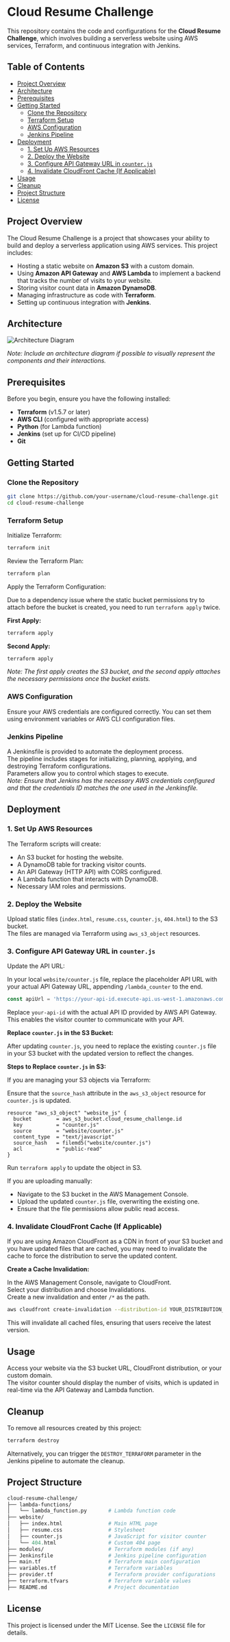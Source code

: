 # **Cloud Resume Challenge**

This repository contains the code and configurations for the **Cloud Resume Challenge**, which involves building a serverless website using AWS services, Terraform, and continuous integration with Jenkins.

## **Table of Contents**

- [Project Overview](#project-overview)
- [Architecture](#architecture)
- [Prerequisites](#prerequisites)
- [Getting Started](#getting-started)
  - [Clone the Repository](#clone-the-repository)
  - [Terraform Setup](#terraform-setup)
  - [AWS Configuration](#aws-configuration)
  - [Jenkins Pipeline](#jenkins-pipeline)
- [Deployment](#deployment)
  - [1. Set Up AWS Resources](#1-set-up-aws-resources)
  - [2. Deploy the Website](#2-deploy-the-website)
  - [3. Configure API Gateway URL in `counter.js`](#3-configure-api-gateway-url-in-counterjs)
  - [4. Invalidate CloudFront Cache (If Applicable)](#4-invalidate-cloudfront-cache-if-applicable)
- [Usage](#usage)
- [Cleanup](#cleanup)
- [Project Structure](#project-structure)
- [License](#license)

## **Project Overview**

The Cloud Resume Challenge is a project that showcases your ability to build and deploy a serverless application using AWS services. This project includes:

- Hosting a static website on **Amazon S3** with a custom domain.
- Using **Amazon API Gateway** and **AWS Lambda** to implement a backend that tracks the number of visits to your website.
- Storing visitor count data in **Amazon DynamoDB**.
- Managing infrastructure as code with **Terraform**.
- Setting up continuous integration with **Jenkins**.

## **Architecture**

![Architecture Diagram](images/architecture-diagram.png)

*Note: Include an architecture diagram if possible to visually represent the components and their interactions.*

## **Prerequisites**

Before you begin, ensure you have the following installed:

- **Terraform** (v1.5.7 or later)
- **AWS CLI** (configured with appropriate access)
- **Python** (for Lambda function)
- **Jenkins** (set up for CI/CD pipeline)
- **Git**

## **Getting Started**

### **Clone the Repository**

```bash
git clone https://github.com/your-username/cloud-resume-challenge.git
cd cloud-resume-challenge
```

### **Terraform Setup**

Initialize Terraform:

```bash
terraform init
```

Review the Terraform Plan:

```bash
terraform plan
```

Apply the Terraform Configuration:

Due to a dependency issue where the static bucket permissions try to attach before the bucket is created, you need to run `terraform apply` twice.

**First Apply:**

```bash
terraform apply
```

**Second Apply:**

```bash
terraform apply
```

*Note: The first apply creates the S3 bucket, and the second apply attaches the necessary permissions once the bucket exists.*

### **AWS Configuration**

Ensure your AWS credentials are configured correctly. You can set them using environment variables or AWS CLI configuration files.

### **Jenkins Pipeline**

A Jenkinsfile is provided to automate the deployment process.  
The pipeline includes stages for initializing, planning, applying, and destroying Terraform configurations.  
Parameters allow you to control which stages to execute.  
*Note: Ensure that Jenkins has the necessary AWS credentials configured and that the credentials ID matches the one used in the Jenkinsfile.*

## **Deployment**

### 1. Set Up AWS Resources

The Terraform scripts will create:

- An S3 bucket for hosting the website.
- A DynamoDB table for tracking visitor counts.
- An API Gateway (HTTP API) with CORS configured.
- A Lambda function that interacts with DynamoDB.
- Necessary IAM roles and permissions.

### 2. Deploy the Website

Upload static files (`index.html`, `resume.css`, `counter.js`, `404.html`) to the S3 bucket.  
The files are managed via Terraform using `aws_s3_object` resources.

### 3. Configure API Gateway URL in `counter.js`

Update the API URL:

In your local `website/counter.js` file, replace the placeholder API URL with your actual API Gateway URL, appending `/lambda_counter` to the end.

```javascript
const apiUrl = 'https://your-api-id.execute-api.us-west-1.amazonaws.com/lambda_counter';
```

Replace `your-api-id` with the actual API ID provided by AWS API Gateway.  
This enables the visitor counter to communicate with your API.

**Replace `counter.js` in the S3 Bucket:**

After updating `counter.js`, you need to replace the existing `counter.js` file in your S3 bucket with the updated version to reflect the changes.

**Steps to Replace `counter.js` in S3:**

If you are managing your S3 objects via Terraform:

Ensure that the `source_hash` attribute in the `aws_s3_object` resource for `counter.js` is updated.

```hcl
resource "aws_s3_object" "website_js" {
  bucket        = aws_s3_bucket.cloud_resume_challenge.id
  key           = "counter.js"
  source        = "website/counter.js"
  content_type  = "text/javascript"
  source_hash   = filemd5("website/counter.js")
  acl           = "public-read"
}
```

Run `terraform apply` to update the object in S3.

If you are uploading manually:

- Navigate to the S3 bucket in the AWS Management Console.
- Upload the updated `counter.js` file, overwriting the existing one.
- Ensure that the file permissions allow public read access.

### 4. Invalidate CloudFront Cache (If Applicable)

If you are using Amazon CloudFront as a CDN in front of your S3 bucket and you have updated files that are cached, you may need to invalidate the cache to force the distribution to serve the updated content.

**Create a Cache Invalidation:**

In the AWS Management Console, navigate to CloudFront.  
Select your distribution and choose Invalidations.  
Create a new invalidation and enter `/*` as the path.

```bash
aws cloudfront create-invalidation --distribution-id YOUR_DISTRIBUTION_ID --paths "/*"
```

This will invalidate all cached files, ensuring that users receive the latest version.

## **Usage**

Access your website via the S3 bucket URL, CloudFront distribution, or your custom domain.  
The visitor counter should display the number of visits, which is updated in real-time via the API Gateway and Lambda function.

## **Cleanup**

To remove all resources created by this project:

```bash
terraform destroy
```

Alternatively, you can trigger the `DESTROY_TERRAFORM` parameter in the Jenkins pipeline to automate the cleanup.

## **Project Structure**

```graphql
cloud-resume-challenge/
├── lambda-functions/
│   └── lambda_function.py       # Lambda function code
├── website/
│   ├── index.html               # Main HTML page
│   ├── resume.css               # Stylesheet
│   ├── counter.js               # JavaScript for visitor counter
│   └── 404.html                 # Custom 404 page
├── modules/                     # Terraform modules (if any)
├── Jenkinsfile                  # Jenkins pipeline configuration
├── main.tf                      # Terraform main configuration
├── variables.tf                 # Terraform variables
├── provider.tf                  # Terraform provider configurations
├── terraform.tfvars             # Terraform variable values
├── README.md                    # Project documentation
```

## **License**

This project is licensed under the MIT License. See the `LICENSE` file for details.

